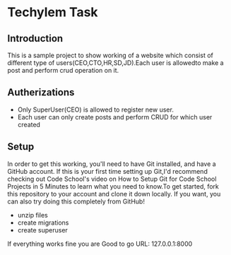 <h1>Techylem Task</h1>

<h2>Introduction</h2>

<p>This is a sample project to show working of a website which consist of different type of users(CEO,CTO,HR,SD,JD).Each user is allowedto make a post and perform crud operation on it.</p>

  <h2>Autherizations</h2>
  <ul>
<li>Only SuperUser(CEO) is allowed to register new user.</li>
<li>Each user can only create posts and perform CRUD for which user created</li>
  </ul>
<h2>Setup</h2>
  <p>
In order to get this working, you'll need to have Git installed, and have a GitHub account. If this is your first time setting up Git,I'd recommend checking out Code School's video on How to Setup Git for Code School Projects in 5 Minutes to learn what you need to know.To get started, fork this repository to your account and clone it down locally. If you want, you can also try doing this completely from GitHub!
</p>
  <ul>
<li>unzip files</li>
<li>create migrations</li>
<li>create superuser</li>
    </ul>
If everything works fine you are Good to go 
URL: 127.0.0.1:8000
